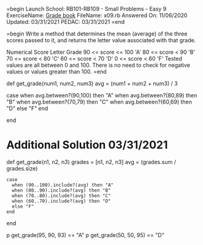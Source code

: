
=begin
Launch School: RB101-RB109 - Small Problems - Easy 9
ExerciseName: [Grade book](https://launchschool.com/exercises/063fa805)
FileName: x09.rb
Answered On: 11/06/2020
Updated: 03/31/2021
PEDAC: 03/31/2021
=end

=begin
Write a method that determines the mean (average) of the three scores passed to it, and returns the letter value associated with that grade.

Numerical Score Letter	Grade
90 <= score <= 100	'A'
80 <= score < 90	'B'
70 <= score < 80	'C'
60 <= score < 70	'D'
0 <= score < 60	'F'
Tested values are all between 0 and 100. There is no need to check for negative values or values greater than 100.
=end

def get_grade(num1, num2, num3)
  avg = (num1 + num2 + num3) / 3

  case 
    when avg.between?(90,100) then "A"
    when avg.between?(80,89) then "B"
    when avg.between?(70,79) then "C"
    when avg.between?(60,69) then "D"
    else "F"
  end
  
end

# Additional Solution 03/31/2021
def get_grade(n1, n2, n3)
  grades = [n1, n2, n3]
  avg = (grades.sum / grades.size)

    case
      when (90..100).include?(avg) then "A"
      when (80..90).include?(avg) then "B"
      when (70..80).include?(avg) then "C"
      when (60..70).include?(avg) then "D"
      else "F"
    end

end

p get_grade(95, 90, 93) == "A"
p get_grade(50, 50, 95) == "D"
